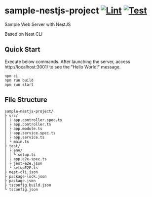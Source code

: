 # sample-nestjs-project [![Lint](https://github.com/pa-y-kunimoto/nestjs-eslint-plugin-sample_no-restricted-paths/actions/workflows/lint-sample-nestjs-project.yml/badge.svg)](https://github.com/pa-y-kunimoto/nestjs-eslint-plugin-sample_no-restricted-paths/actions/workflows/lint-sample-nestjs-project.yml) [![Test](https://github.com/pa-y-kunimoto/nestjs-eslint-plugin-sample_no-restricted-paths/actions/workflows/test-sample-nestjs-project.yml/badge.svg)](https://github.com/pa-y-kunimoto/nestjs-eslint-plugin-sample_no-restricted-paths/actions/workflows/test-sample-nestjs-project.yml)

Sample Web Server with NestJS

Based on Nest CLI

## Quick Start

Execute below commands. After launching the server, access http://localhost:3001/ to see the "Hello World!" message.

```shell
npm ci
npm run build
npm run start
```

## File Structure

```
sample-nestjs-project/
├ src/
│ ├ app.controller.spec.ts
│ ├ app.controller.ts
│ ├ app.module.ts
│ ├ app.service.spec.ts
│ ├ app.service.ts
│ └ main.ts
├ test/
│ ├ env/
│ │ └ setup.ts
│ ├ app.e2e-spec.ts
│ ├ jest-e2e.json
│ └ setupE2E.ts
├ nest-cli.json
├ package-lock.json
├ package.json
├ tsconfig.build.json
└ tsconfig.json
```
